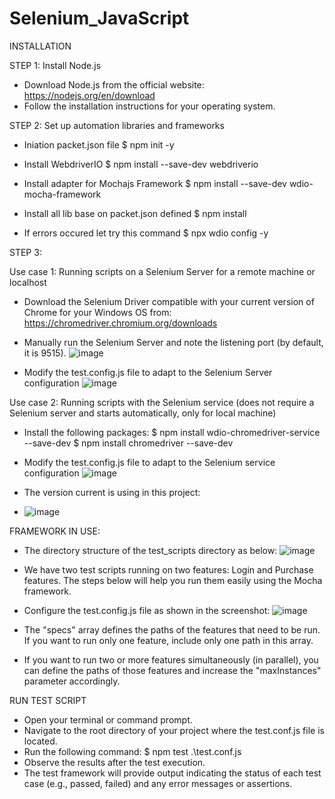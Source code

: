 # Selenium_JavaScript

INSTALLATION

STEP 1: Install Node.js 
- Download Node.js from the official website: https://nodejs.org/en/download
- Follow the installation instructions for your operating system.

STEP 2: Set up automation libraries and frameworks

- Iniation packet.json file
$ npm init -y

- Install WebdriverIO
$ npm install --save-dev webdriverio

- Install adapter for Mochajs Framework 
$ npm install --save-dev wdio-mocha-framework 

- Install all lib base on packet.json defined
$ npm install 

- If errors occured let try this command
$ npx wdio config -y

STEP 3: 

Use case 1: Running scripts on a Selenium Server for a remote machine or localhost
- Download the Selenium Driver compatible with your current version of Chrome for your Windows OS from: https://chromedriver.chromium.org/downloads
- Manually run the Selenium Server and note the listening port (by default, it is 9515).
  ![image](https://github.com/lequangdau1993/Selenium_JavaScript/assets/43399313/e691dd8e-b7be-4e6e-b14f-ad3142004611)

- Modify the test.config.js file to adapt to the Selenium Server configuration
  ![image](https://github.com/lequangdau1993/Selenium_JavaScript/assets/43399313/8579d064-6b23-4975-8425-17557d7abc73)


Use case 2: Running scripts with the Selenium service (does not require a Selenium server and starts automatically, only for local machine)
- Install the following packages:
$ npm install wdio-chromedriver-service --save-dev
$ npm install chromedriver --save-dev
- Modify the test.config.js file to adapt to the Selenium service configuration
![image](https://github.com/lequangdau1993/Selenium_JavaScript/assets/43399313/98cd65c0-5dc9-4921-b897-e831439a7921)

- The version current is using in this project:
- ![image](https://github.com/lequangdau1993/Selenium_JavaScript/assets/43399313/305d1320-f7ba-4c86-87ee-e599e389d718)

FRAMEWORK IN USE:

- The directory structure of the test_scripts directory as below:
![image](https://github.com/lequangdau1993/Selenium_JavaScript/assets/43399313/dd30d675-7f2e-44dd-baf4-543e52ec7251)

- We have two test scripts running on two features: Login and Purchase features. The steps below will help you run them easily using the Mocha framework.
- Configure the test.config.js file as shown in the screenshot:
![image](https://github.com/lequangdau1993/Selenium_JavaScript/assets/43399313/1dfeebc9-ceb2-44c8-b539-0f98c7d2bbd7)
- The "specs" array defines the paths of the features that need to be run. If you want to run only one feature, include only one path in this array.
- If you want to run two or more features simultaneously (in parallel), you can define the paths of those features and increase the "maxInstances" parameter accordingly.

RUN TEST SCRIPT
- Open your terminal or command prompt.
- Navigate to the root directory of your project where the test.conf.js file is located.
- Run the following command: $ npm test .\test.conf.js
- Observe the results after the test execution.
- The test framework will provide output indicating the status of each test case (e.g., passed, failed) and any error messages or assertions.

